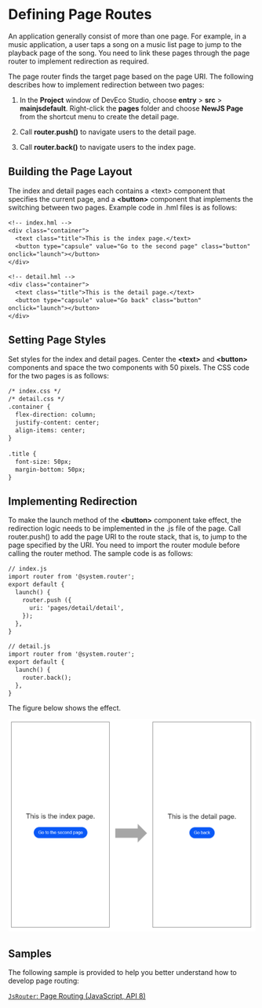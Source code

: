 # Defining Page Routes


An application generally consist of more than one page. For example, in a music application, a user taps a song on a music list page to jump to the playback page of the song. You need to link these pages through the page router to implement redirection as required.


The page router finds the target page based on the page URI. The following describes how to implement redirection between two pages:


1. In the **Project** window of DevEco Studio, choose **entry** > **src** > **mainjsdefault**. Right-click the **pages** folder and choose **NewJS Page** from the shortcut menu to create the detail page.

2. Call **router.push()** to navigate users to the detail page.

3. Call **router.back()** to navigate users to the index page.


## Building the Page Layout

The index and detail pages each contains a &lt;text> component that specifies the current page, and a **\<button>** component that implements the switching between two pages. Example code in .hml files is as follows:


```
<!-- index.hml -->
<div class="container">
  <text class="title">This is the index page.</text>
  <button type="capsule" value="Go to the second page" class="button" onclick="launch"></button>
</div>
```


```
<!-- detail.hml -->
<div class="container">
  <text class="title">This is the detail page.</text>
  <button type="capsule" value="Go back" class="button" onclick="launch"></button>
</div>
```


## Setting Page Styles

Set styles for the index and detail pages. Center the **\<text>** and **\<button>** components and space the two components with 50 pixels. The CSS code for the two pages is as follows:


```
/* index.css */
/* detail.css */
.container {
  flex-direction: column;
  justify-content: center;
  align-items: center;
}

.title {
  font-size: 50px;
  margin-bottom: 50px;
}
```


## Implementing Redirection

To make the launch method of the **\<button>** component take effect, the redirection logic needs to be implemented in the .js file of the page. Call router.push() to add the page URI to the route stack, that is, to jump to the page specified by the URI. You need to import the router module before calling the router method. The sample code is as follows:


```
// index.js
import router from '@system.router';
export default {
  launch() {
    router.push ({
      uri: 'pages/detail/detail',
    });
  },
}
```


```
// detail.js
import router from '@system.router';
export default {
  launch() {
    router.back();
  },
}
```

The figure below shows the effect.

  ![en-us_image_0000001222967784](figures/en-us_image_0000001222967784.png)

## Samples

The following sample is provided to help you better understand how to develop page routing: 

[`JsRouter`: Page Routing (JavaScript, API 8)](https://gitee.com/openharmony/app_samples/tree/master/UI/JsRouter)